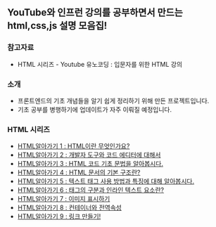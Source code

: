 ## YouTube와 인프런 강의를 공부하면서 만드는 html,css,js 설명 모음집!

### 참고자료

* HTML 시리즈 - Youtube 유노코딩 : 입문자를 위한 HTML 강의

### 소개

* 프론트엔드의 기초 개념들을 알기 쉽게 정리하기 위해 만든 프로젝트입니다.
* 기초 공부를 병행하기에 업데이트가 자주 이뤄질 예정입니다.

### HTML 시리즈
* [HTML알아가기 1 : HTML이란 무엇인가요?](https://github.com/sangjun1126/HCJ_Basic/blob/main/Basic1.md)
* [HTML알아가기 2 : 개발자 도구와 코드 에디터에 대해서](https://github.com/sangjun1126/HCJ_Basic/blob/main/Basic2.md)
* [HTML알아가기 3 : HTML 코드 기초 문법을 알아봅시다.](https://github.com/sangjun1126/HCJ_Basic/blob/main/Basic3.md)
* [HTML알아가기 4 : HTML 문서의 기본 구조란?](https://github.com/sangjun1126/HCJ_Basic/blob/main/Basic4.md)
* [HTML알아가기 5 : 텍스트 태그 사용 방법과 특징에 대해 알아봅시다.](https://github.com/sangjun1126/HCJ_Basic/blob/main/Basic5.md)
* [HTML알아가기 6 : 태그의 구분과 인라인 텍스트 요소란?](https://github.com/sangjun1126/HCJ_Basic/blob/main/Basic6.md)
* [HTML알아가기 7 : 이미지 표시하기](https://github.com/sangjun1126/HCJ_Basic/blob/main/Basic7.md)
* [HTML알아가기 8 : 컨테이너와 전역속성](https://github.com/sangjun1126/HCJ_Basic/blob/main/Basic8.md)
* [HTML알아가기 9 : 링크 만들기!](https://github.com/sangjun1126/HCJ_Basic/blob/main/Basic9.md)